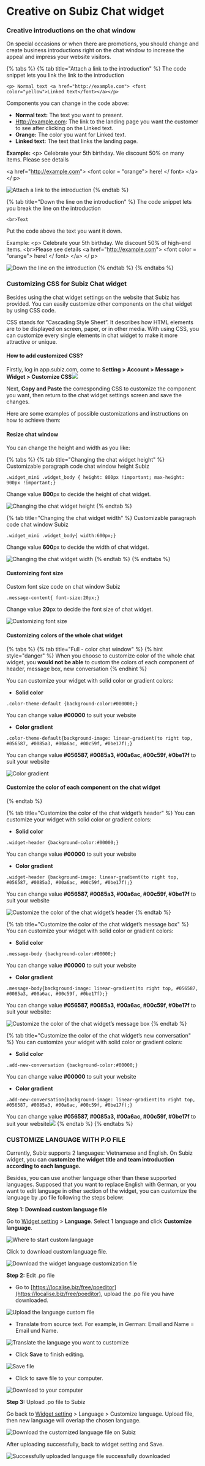 # Creative on Subiz Chat widget

### Creative introductions on the chat window

On special occasions or when there are promotions, you should change and create business introductions right on the chat window to increase the appeal and impress your website visitors.

{% tabs %}
{% tab title="Attach a link to the introduction" %}
The code snippet lets you link the link to the introduction

```text
<p> Normal text <a href="http://example.com"> <font color="yellow">Linked text</font></a></p>
```

Components you can change in the code above:

* **Normal text:** The text you want to present.
* [Http://example.com](http://example.com/): The link to the landing page you want the customer to see after clicking on the Linked text.
* **Orange:** The color you want for Linked text.
* **Linked text:** The text that links the landing page.

**Example:** &lt;p&gt; Celebrate your 5th birthday. We discount 50% on many items. Please see details

&lt;a href="http://example.com"&gt; &lt;font color = "orange"&gt; here! &lt;/ font&gt; &lt;/a&gt; &lt;/ p&gt;

![Attach a link to the introduction](../../../.gitbook/assets/cd-cs-chat.png)
{% endtab %}

{% tab title="Down the line on the introduction" %}
The code snippet lets you break the line on the introduction

```text
<br>Text
```

Put the code above the text you want it down.

Example: &lt;p&gt; Celebrate your 5th birthday. We discount 50% of high-end items. &lt;br&gt;Please see details &lt;a href="http://example.com"&gt; &lt;font color = "orange"&gt; here! &lt;/ font&gt; &lt;/a&gt; &lt;/ p&gt;

![Down the line on the introduction](../../../.gitbook/assets/cd-cs-chat1.png)
{% endtab %}
{% endtabs %}

### **Customizing CSS for Subiz Chat widget**

Besides using the chat widget settings on the website that Subiz has provided. You can easily customize other components on the chat widget by using CSS code.

CSS stands for “Cascading Style Sheet”. It describes how HTML elements are to be displayed on screen, paper, or in other media. With using CSS, you can customize every single elements in chat widget to make it more attractive or unique.

#### How to add customized CSS?

Firstly, log in app.subiz.com, come to **Setting &gt; Account &gt; Message &gt; Widget &gt; Customize CSS**![](https://docv4.subiz.com/wp-content/uploads/2018/05/Customize-CSS.png)

Next, **Copy and Paste** the corresponding CSS to customize the component you want, then return to the chat widget settings screen and save the changes.

Here are some examples of possible customizations and instructions on how to achieve them:

#### Resize chat window

You can change the height and width as you like:

{% tabs %}
{% tab title="Changing the chat widget height" %}
Customizable paragraph code chat window height Subiz

```text
.widget_mini .widget_body { height: 800px !important; max-height: 900px !important;}
```

Change value **800**px to decide the height of chat widget.

![Changing the chat widget height](../../../.gitbook/assets/image%20%288%29.png)
{% endtab %}

{% tab title="Changing the chat widget width" %}
Customizable paragraph code chat window Subiz

```text
.widget_mini .widget_body{ width:600px;}
```

Change value **600**px to decide the width of chat widget.

![Changing the chat widget width](../../../.gitbook/assets/image%20%282%29.png)
{% endtab %}
{% endtabs %}

#### Customizing font size

Custom font size code on chat window Subiz

```text
.message-content{ font-size:20px;}
```

Change value **20**px to decide the font size of chat widget.

![Customizing font size](https://docv4.subiz.com/wp-content/uploads/2018/05/css-font-size-en.png)

#### Customizing colors of the whole chat widget

{% tabs %}
{% tab title="Full - color chat window" %}
{% hint style="danger" %}
When you choose to customize color of the whole chat widget, you **would not be able** to custom the colors of each component of header, message box, new conversation
{% endhint %}

You can customize your widget with solid color or gradient colors:

* **Solid color**

```text
.color-theme-default {background-color:#000000;}
```

You can change value **\#00000** to suit your website

* **Color gradient**

```text
.color-theme-default{background-image: linear-gradient(to right top, #056587, #0085a3, #00a6ac, #00c59f, #0be17f);}
```

You can change value **\#056587, \#0085a3, \#00a6ac, \#00c59f, \#0be17f** to suit your website

![Color gradient](../../../.gitbook/assets/dieu-chinh-dai-mau-cs-chat.png)

#### Customize the color of each component on the chat widget
{% endtab %}

{% tab title="Customize the color of the chat widget’s header" %}
You can customize your widget with solid color or gradient colors:

* **Solid color**

```text
.widget-header {background-color:#00000;}
```

You can change value **\#00000** to suit your website

* **Color gradient**

```text
.widget-header {background-image: linear-gradient(to right top, #056587, #0085a3, #00a6ac, #00c59f, #0be17f);}
```

You can change value **\#056587, \#0085a3, \#00a6ac, \#00c59f, \#0be17f** to suit your website

![Customize the color of the chat widget&#x2019;s header](../../../.gitbook/assets/header.png)
{% endtab %}

{% tab title="Customize the color of the chat widget’s message box" %}
You can customize your widget with solid color or gradient colors:

* **Solid color**

```text
.message-body {background-color:#00000;}
```

You can change value **\#00000** to suit your website

* **Color gradient**

```text
.message-body{background-image: linear-gradient(to right top, #056587, #0085a3, #00a6ac, #00c59f, #0be17f);}
```

You can change value **\#056587, \#0085a3, \#00a6ac, \#00c59f, \#0be17f** to suit your website:

![Customize the color of the chat widget&#x2019;s message box](../../../.gitbook/assets/sua-dai-mau-khung-chat.png)
{% endtab %}

{% tab title="Customize the color of the chat widget’s new conversation" %}
You can customize your widget with solid color or gradient colors:

* **Solid color**

```text
.add-new-conversation {background-color:#00000;}
```

You can change value **\#00000** to suit your website

* **Color gradient**

```text
.add-new-conversation{background-image: linear-gradient(to right top, #056587, #0085a3, #00a6ac, #00c59f, #0be17f);}
```

You can change value **\#056587, \#0085a3, \#00a6ac, \#00c59f, \#0be17f** to suit your website![](https://docv4.subiz.com/wp-content/uploads/2018/05/color-new-conversation.png)
{% endtab %}
{% endtabs %}

### CUSTOMIZE LANGUAGE WITH P.O FILE

Currently, Subiz supports 2 languages: Vietnamese and English. On Subiz widget, you can c**ustomize the widget title and team introduction according to each language.**

Besides, you can use another language other than these supported languages. Supposed that you want to replace English with German, or you want to edit language in other section of the widget, you can customize the language by .po file following the steps below:

**Step 1: Download custom language file**

Go to [Widget setting](https://app.subiz.com/settings/widget-setting) &gt; **Language**. Select 1 language and click **Customize language**.

![Where to start custom language](https://lh5.googleusercontent.com/JU30A_g8_YfpvatmHwuq73h39AedE8WOQco8xtLPg8xDfUIqmY5Kzh5t5_XrZ9VdETmo-ltihq_mLAt5kbtaLNzs_OlZEgKrY6EgBoozEa0v6yp8KeZD5dYL5rij-iiNrNPpIlfe)

Click to download custom language file.

![Download the widget language customization file](https://docv4.subiz.com/wp-content/uploads/2018/04/step1.png)

**Step 2:** Edit .po file

* Go to [https://localise.biz/free/poeditor](https://localise.biz/free/poeditor), upload the .po file you have downloaded.

![Upload the language custom file](https://docv4.subiz.com/wp-content/uploads/2018/04/drop-a-file.png)

* Translate from source text. For example, in German: Email and Name = Email und Name.

![Translate the language you want to customize](https://docv4.subiz.com/wp-content/uploads/2018/04/edit-file.png)

* Click **Save** to finish editing.

![Save file](https://docv4.subiz.com/wp-content/uploads/2018/04/save-button.png)

* Click to save file to your computer.

![Download to your computer](https://docv4.subiz.com/wp-content/uploads/2018/04/save-file.png)

**Step 3:** Upload .po file to Subiz

Go back to [Widget setting](https://app.subiz.com/settings/widget-setting) &gt; Language &gt; Customize language. Upload file, then new language will overlap the chosen language.

![Download the customized language file on Subiz](https://docv4.subiz.com/wp-content/uploads/2018/04/step-3.png)

After uploading successfully, back to widget setting and Save.

![Successfully uploaded language file successfully downloaded](https://docv4.subiz.com/wp-content/uploads/2018/04/step-3.2.png)



